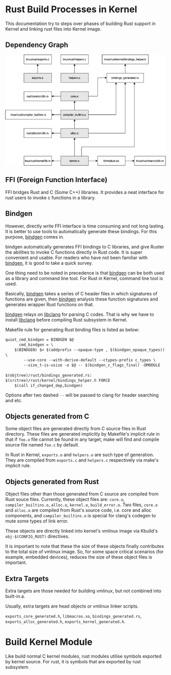 # Rust Build Processes in Kernel

This documentation try to steps over phases of building Rust support in Kernel
and linking rust files into Kernel image.

## Dependency Graph

![Dependency Graph](./dependency_graph.png)


## FFI (Foreign Function Interface)

FFI bridges Rust and C (Some C++) libraries. It provides a neat interface for
rust users to invoke c functions in a library.

## Bindgen

However, directly write FFI interface is time consuming and not long lasting. It
is better to use tools to automatically generate these bindings. For this
purpose, [bindgen] comes in.

bindgen automatically generates FFI bindings to C libraries, and give Ruster the
abilities to invoke C functions directly in Rust code. It is super convenient
and usable. For readers who have not been familiar with [bindgen], it is good
to take a quick survey.

One thing need to be noted in precedence is that [bindgen] can be both used as a
library and command line tool. For Rust in Kernel, command line tool is used.

Basically, [bindgen] takes a series of C header files in which signatures of
functions are given, then [bindgen] analysis these function signatures and
generates wrapper Rust functions on that.

[bindgen] relays on [libclang] for parsing C codes. That is why we have to
install [libclang] before compiling Rust subsystem in Kernel.

Makefile rule for generating Rust binding files is listed as below:

```
quiet_cmd_bindgen = BINDGEN $@
      cmd_bindgen = \
	$(BINDGEN) $< $(addprefix --opaque-type , $(bindgen_opaque_types)) \
		--use-core --with-derive-default --ctypes-prefix c_types \
		--size_t-is-usize -o $@ -- $(bindgen_c_flags_final) -DMODULE

$(objtree)/rust/bindings_generated.rs: $(srctree)/rust/kernel/bindings_helper.h FORCE
	$(call if_changed_dep,bindgen)
```

Options after two dashed `--` will be passed to clang for header searching and
etc.

## Objects generated from C

Some object files are generated directly from C source files in Rust directory.
These files are generated implicitly by Makefile's implicit rule in that if
`foo.o` file cannot be found in any target, make will find and compile source
file named `foo.c` by default.

In Rust in Kernel, `exports.o` and `helpers.o` are such type of generation.
They are compiled from `exports.c` and `helpers.c` respectively via make's
implicit rule.

## Objects generated from Rust

Object files other than those generated from C source are compiled from Rust
souce files. Currently, these object files are: `core.o`, `compiler_builtins.o`,
`alloc.o`, `kernel.o`, `build_error.o`. Two files, `core.o` and `alloc.o` are
compiled from Rust's source code, i.e. core and alloc components, and
`compiler_builtins.o` is special for clang's codegen to mute some types of
link error.

These objects are directly linked into kernel's vmlinux image via Kbuild's
`obj-$(CONFIG_RUST)` directives.

It is important to note that these the size of these objects finally contributes
to the total size of vmlinux image. So, for some space critical scenarios (for
example, embedded devices), reduces the size of these object files is important.

## Extra Targets

Extra targets are those needed for building vmlinux, but not combined into built-in.a.

Usually, extra targets are head objects or vmlinux linker scripts.

`exports_core_generated.h`, `libmacros.so`, `bindings_generated.rs`,
`exports_alloc_generated.h`, `exports_kernel_generated.h`.

# Build Kernel Module

Like build normal C kernel modules, rust modules utilise symbols exported by
kernel source. For rust, it is symbols that are exported by rust subsystem.

[bindgen]: https://github.com/rust-lang/rust-bindgen
[libclang]: https://clang.llvm.org/docs/Tooling.html#libclang

